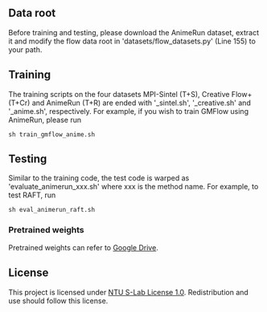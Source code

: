 ## Data root 

Before training and testing, please download the AnimeRun dataset, extract it and modify the flow data root in 'datasets/flow_datasets.py' (Line 155) to your path.

## Training

The training scripts on the four datasets MPI-Sintel (T+S), Creative Flow+ (T+Cr) and AnimeRun (T+R) are ended with '_sintel.sh', '_creative.sh' and '_anime.sh', respectively. For example, if you wish to train GMFlow using AnimeRun, please run

    sh train_gmflow_anime.sh

## Testing

Similar to the training code, the test code is warped as 'evaluate_animerun_xxx.sh' where xxx is the method name. For example, to test RAFT, run

    sh eval_animerun_raft.sh


### Pretrained weights

Pretrained weights can refer to [Google Drive](https://drive.google.com/drive/folders/16fA0w1vaaU4gD7QVKRSfTRUBejan0ib8?usp=sharing).

## License

This project is licensed under [NTU S-Lab License 1.0](https://github.com/lisiyao21/Bailando/blob/main/LICENSE). Redistribution and use should follow this license.
